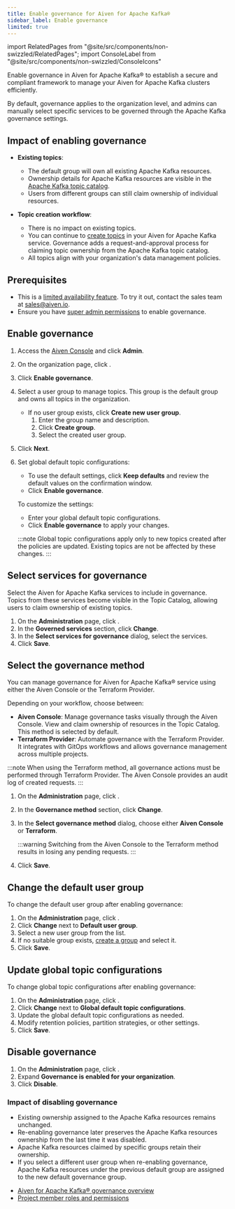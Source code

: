 ```yaml
---
title: Enable governance for Aiven for Apache Kafka®
sidebar_label: Enable governance
limited: true
---
```


import RelatedPages from "@site/src/components/non-swizzled/RelatedPages";
import ConsoleLabel from "@site/src/components/non-swizzled/ConsoleIcons"

Enable governance in Aiven for Apache Kafka® to establish a secure and compliant framework to manage your Aiven for Apache Kafka clusters efficiently.

By default, governance applies to the organization level, and admins can manually
select specific services to be governed through the Apache Kafka governance settings.

## Impact of enabling governance

- **Existing topics**:
  - The default group will own all existing Apache Kafka resources.
  - Ownership details for Apache Kafka resources are visible in the
    [Apache Kafka topic catalog](/docs/products/kafka/concepts/topic-catalog-overview).
  - Users from different groups can still claim ownership of individual resources.

- **Topic creation workflow**:
  - There is no impact on existing topics.
  - You can continue to [create topics](/docs/products/kafka/howto/create-topic) in your
    Aiven for Apache Kafka service. Governance adds a request-and-approval process for
    claiming topic ownership from the Apache Kafka topic catalog.
  - All topics align with your organization's data management policies.

## Prerequisites

- This is a [limited availability feature](/docs/platform/concepts/beta_services). To try
  it out, contact the sales team at [sales@aiven.io](mailto:sales@aiven.io).
- Ensure you have
  [super admin permissions](/docs/platform/howto/manage-permissions#make-users-super-admin)
  to enable governance.

## Enable governance

1. Access the [Aiven Console](https://console.aiven.io/) and click **Admin**.
1. On the organization page, click <ConsoleLabel name="governance"/>.
1. Click **Enable governance**.
1. Select a user group to manage topics. This group is the default group and
   owns all topics in the organization.
   - If no user group exists, click **Create new user group**.
     1. Enter the group name and description.
     1. Click **Create group**.
     1. Select the created user group.
1. Click **Next**.
1. Set global default topic configurations:
   - To use the default settings, click **Keep defaults** and review the default
     values on the confirmation window.
   - Click **Enable governance**.

   To customize the settings:

   - Enter your global default topic configurations.
   - Click **Enable governance** to apply your changes.

    :::note
    Global topic configurations apply only to new topics created after the policies are
    updated. Existing topics are not be affected by these changes.
    :::

## Select services for governance

Select the Aiven for Apache Kafka services to include in governance. Topics from these
services become visible in the Topic Catalog, allowing users to claim ownership of
existing topics.

1. On the **Administration** page, click <ConsoleLabel name="governance"/>.
1. In the **Governed services** section, click **Change**.
1. In the **Select services for governance** dialog, select the services.
1. Click **Save**.

## Select the governance method

You can manage governance for Aiven for Apache Kafka® service using either the
Aiven Console or the Terraform Provider.

Depending on your workflow, choose between:

- **Aiven Console**: Manage governance tasks visually through the Aiven Console. View
  and claim ownership of resources in the Topic Catalog. This method is selected by
  default.
- **Terraform Provider**: Automate governance with the Terraform Provider. It integrates
  with GitOps workflows and allows governance management across multiple projects.

:::note
When using the Terraform method, all governance actions must be performed through
Terraform Provider. The Aiven Console provides an audit log of created requests.
:::

1. On the **Administration** page, click <ConsoleLabel name="governance"/>.
1. In the **Governance method** section, click **Change**.
1. In the **Select governance method** dialog, choose either **Aiven Console** or
   **Terraform**.

   :::warning
   Switching from the Aiven Console to the Terraform method results in losing any
   pending requests.
   :::

1. Click **Save**.

## Change the default user group

To change the default user group after enabling governance:

1. On the **Administration** page, click <ConsoleLabel name="governance"/>.
1. Click **Change** next to **Default user group**.
1. Select a new user group from the list.
1. If no suitable group exists, [create a group](/docs/platform/howto/manage-groups#create-a-group)
   and select it.
1. Click **Save**.

## Update global topic configurations

To change global topic configurations after enabling governance:

1. On the **Administration** page, click <ConsoleLabel name="governance"/>.
1. Click **Change** next to **Global default topic configurations**.
1. Update the global default topic configurations as needed.
1. Modify retention policies, partition strategies, or other settings.
1. Click **Save**.

## Disable governance

1. On the **Administration** page, click <ConsoleLabel name="governance"/>.
1. Expand **Governance is enabled for your organization**.
1. Click **Disable**.

### Impact of disabling governance

- Existing ownership assigned to the Apache Kafka resources remains unchanged.
- Re-enabling governance later preserves the Apache Kafka resources ownership from
  the last time it was disabled.
- Apache Kafka resources claimed by specific groups retain their ownership.
- If you select a different user group when re-enabling governance,
  Apache Kafka resources under the previous default group are assigned to the
  new default governance group.

<RelatedPages/>

- [Aiven for Apache Kafka® governance overview](/docs/products/kafka/concepts/governance-overview)
- [Project member roles and permissions](/docs/platform/concepts/permissions)
